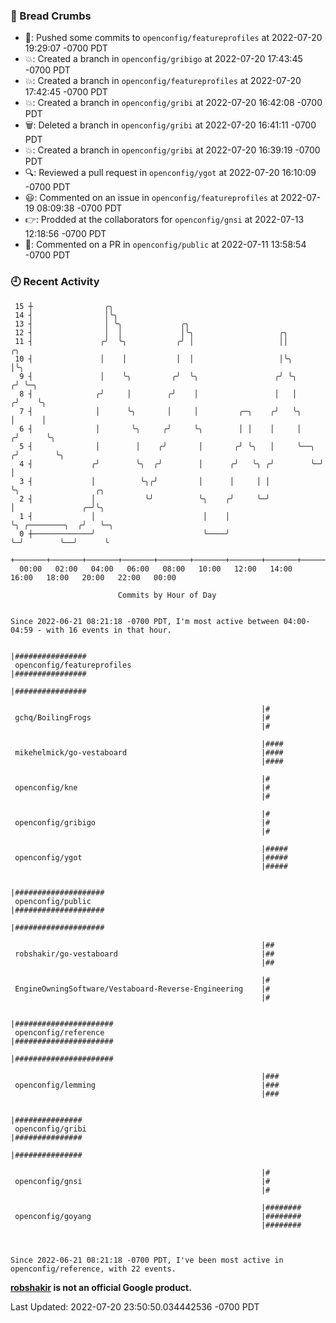 ### 🍞 Bread Crumbs

 * 🚢: Pushed some commits to `openconfig/featureprofiles` at 2022-07-20 19:29:07 -0700 PDT
 * 💥: Created a branch in `openconfig/gribigo` at 2022-07-20 17:43:45 -0700 PDT
 * 💥: Created a branch in `openconfig/featureprofiles` at 2022-07-20 17:42:45 -0700 PDT
 * 💥: Created a branch in `openconfig/gribi` at 2022-07-20 16:42:08 -0700 PDT
 * 🗑: Deleted a branch in `openconfig/gribi` at 2022-07-20 16:41:11 -0700 PDT
 * 💥: Created a branch in `openconfig/gribi` at 2022-07-20 16:39:19 -0700 PDT
 * 🔍: Reviewed a pull request in  `openconfig/ygot` at 2022-07-20 16:10:09 -0700 PDT
 * 😃: Commented on an issue in `openconfig/featureprofiles` at 2022-07-19 08:09:38 -0700 PDT
 * 👉: Prodded at the collaborators for `openconfig/gnsi` at 2022-07-13 12:18:56 -0700 PDT
 * 💬: Commented on a PR in  `openconfig/public` at 2022-07-11 13:58:54 -0700 PDT

### 🕘 Recent Activity
```
 15 ┼                ╭╮
 14 ┤                │╰╮
 13 ┤                │ ╰╮             ╭╮
 12 ┤                │  │             │╰╮                   ╭╮
 11 ┤               ╭╯  ╰╮           ╭╯ │                   ││           ╭╮
 10 ┤               │    │           │  │                   │╰╮          │╰╮
  9 ┤               │    ╰╮         ╭╯  ╰╮                 ╭╯ ╰╮        ╭╯ ╰─╮
  8 ┤              ╭╯     │        ╭╯    │                 │   │       ╭╯    ╰╮
  7 ┤              │      ╰╮       │     │         ╭─╮    ╭╯   ╰╮      │      │
  6 ┤              │       ╰╮     ╭╯     ╰╮        │ │    │     │     ╭╯      ╰╮
  5 ┤              │        │    ╭╯       │       ╭╯ ╰╮   │     ╰──╮ ╭╯        ╰╮
  4 ┤             ╭╯        ╰╮  ╭╯        │      ╭╯   ╰╮ ╭╯        ╰─╯          │
  3 ┤             │          ╰╮╭╯         │      │     │ │                      ╰╮                 ╭╮
  2 ┤             │           ╰╯          ╰╮    ╭╯     ╰─╯                       │               ╭─╯╰╮
  1 ┤             │                        │    │                                ╰╮ ╭────────╮  ╭╯   ╰─╮
  0 ┼─────────────╯                        ╰────╯                                 ╰─╯        ╰──╯      ╰
    +───────+───────+───────+───────+───────+───────+───────+───────+───────+───────+───────+───────+────
  00:00   02:00   04:00   06:00   08:00   10:00   12:00   14:00   16:00   18:00   20:00   22:00   00:00   

						Commits by Hour of Day


Since 2022-06-21 08:21:18 -0700 PDT, I'm most active between 04:00-04:59 - with 16 events in that hour.

```



```
                                                        |################
 openconfig/featureprofiles                             |################
                                                        |################

                                                        |#
 gchq/BoilingFrogs                                      |#
                                                        |#

                                                        |####
 mikehelmick/go-vestaboard                              |####
                                                        |####

                                                        |#
 openconfig/kne                                         |#
                                                        |#

                                                        |#
 openconfig/gribigo                                     |#
                                                        |#

                                                        |#####
 openconfig/ygot                                        |#####
                                                        |#####

                                                        |####################
 openconfig/public                                      |####################
                                                        |####################

                                                        |##
 robshakir/go-vestaboard                                |##
                                                        |##

                                                        |#
 EngineOwningSoftware/Vestaboard-Reverse-Engineering    |#
                                                        |#

                                                        |######################
 openconfig/reference                                   |######################
                                                        |######################

                                                        |###
 openconfig/lemming                                     |###
                                                        |###

                                                        |###############
 openconfig/gribi                                       |###############
                                                        |###############

                                                        |#
 openconfig/gnsi                                        |#
                                                        |#

                                                        |########
 openconfig/goyang                                      |########
                                                        |########



Since 2022-06-21 08:21:18 -0700 PDT, I've been most active in openconfig/reference, with 22 events.

```
**[robshakir](mailto:robjs@google.com) is not an official Google product.**  


Last Updated: 2022-07-20 23:50:50.034442536 -0700 PDT
